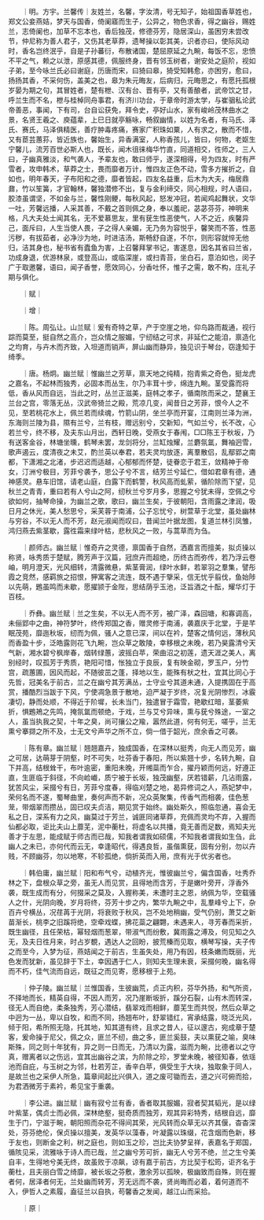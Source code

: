 <!-- { "loadSidebar": true } -->
　　｜明。方宇。兰馨传｜友姓兰，名馨，字汝清，号无知子，始祖国香草姓也，郑文公妾燕姞，梦天与国香，倚阑寤而生子，公异之，物色求香，得之幽谷，赐姓兰，志倚阑也，加草不忘本也，香后独茂，修德芬芳，隐居深山，虽困穷未尝改节，仲尼称为善人君子，又伤其老草莽，遗琴操以彰其美，识者亦曰，使际风动时，香名岂终泯乎，自是子孙蕃衍，布散诸国，楚屈原延之九畹，每饭不忘，忠愤不平之气，赖之以泄，原感其德，佩服终身，晋有邻玉树者，谢安处之庭阶，视如子弟，至今咏兰氏必曰谢庭，历唐而宋，曰猗曰皋，猗受知韩愈，亦困穷，愈曰，扬扬其香，不采何伤，盖美之也，皋为朱元晦友，后病归，元晦思之，有愿托孤根岁晏为期之句，其冒姓者，楚有枻、汉有台、晋有亭，又有善酿者，武帝饮之甘，呼兰生而不名，枻与桂棹同舟事君，有济川功台，于章帝时游太学，与崔骃私论武帝善恶，事闻，下有司，台自讼获免，拜令史，亭好山水，家有峻岭茂林曲水之景，名贤王羲之、庾蕴辈，上巳日就亭觞咏，畅叙幽情，以姓为名者，有马氏、泽氏、赛氏，马泽俱精医，善疗肿毒疼痛，赛家广积珠如粟，人有求之，散而不惜，又有茞芸蕙荪，皆近族也，馨始生，异香满室，人称香孩儿，皆曰，何物，老妪生宁馨儿，流芳百世必斯人也，既长，闻木徂徕梅华竹直，同道相交，徃师之，三人曰，子幽真雅淡，和气袭人，予辈友也，敢曰师乎，遂深相得，号为四友，时有严雪者，攻申韩术，草莽之士，畏而靡者万计，惟四友正色不动，雪多方摧折之，自如也，明年春天，子布阳和之德，靡者皆起，四友名益重，后木为大夫，梅居鼎鼐，竹以笙簧，才官翰林，馨独潜修不出，复与金利缔交，同心相规，时人语曰，胶漆虽谓坚，不如金与兰，馨性刚鲠，每秋风起，怒发冲冠，若闻鸡起舞状，文华一吐，芳馨远播，人采其善，不戴之首则佩之身，奉以羞祀，苾苾芬芬，神明来格，凡大夫处士闻其名，无不爱慕思友，里有莸生性恶使气，人不之近，疾馨异己，面斥曰，人生当使人畏，子之得人亲媚，无乃务为容悦乎，馨笑而不答，性恶污秽，有拔茹者，必净沙为地，时进洁汤，斯畅舒自遂，不尔，则形容就悴无他归，洁其身也，秘书省有蠹鱼为害，上召馨拜掌书记，害遂息，因名其省曰兰省，功成身退，优游林泉，或登高山，或临深崖，或扫青苔，坐白石，意泊如也，闵子广于取邀馨，语曰，闻子香誉，愿效同心，分香吐怀，惟子之需，敢不构，庄礼子期与俱化。

　　｜赋｜

　　｜增｜

　　｜陈。周弘让。山兰赋｜爰有奇特之草，产于空崖之地，仰鸟路而裁通，视行踪而莫至，挺自然之高介，岂众情之服媚，宁纫结之可求，非延伫之能洎，禀造化之均育，与卉木而齐致，入坦道而销声，屏山幽而静异，独见识于琴台，窃逢知于绮季。

　　｜唐。杨炯。幽兰赋｜惟幽兰之芳草，禀天地之纯精，抱青紫之奇色，挺龙虎之嘉名，不起林而独秀，必固本而丛生，尔乃丰茸十步，绵连九畹。茎受露而将低，香从风而自远，当此之时，丛兰正滋美，庭帏之孝子，循南陔而采之，楚襄王兰台之宫，零落无丛，汉武帝猗兰之殿，荒凉几变，闻昔日之芳菲，恨今人之不见，至若桃花水上，佩兰若而续魂，竹箭山阴，坐兰亭而开宴，江南则兰泽为洲，东海则兰陵为县，隰有兰兮，兰有枝，赠远别兮，交新知，气如兰兮，长不改，心若兰兮，终不移，及夫东山月出，西轩日晚，受燕女于春闱，□□陈王于秋坂，乃有送客金谷，林塘坐曛，鹤琴未罢，龙剑将分，兰缸烛耀，兰麝氛氲，舞袖迥雪，歌声遏云，度清夜之未艾，酌兰英以奉君，若夫灵均放逐，离羣散侣，乱鄢郢之南都，下潇湘之北渚，步迟迟而适越，心郁郁而怀楚，徒眷恋于君王，敛精神于帝女，汀洲兮极目，芳菲兮袭予，思公子兮不言，结芳兰兮延伫，借如君章有德，通神感灵。悬车旧馆，请老山庭，白露下而鹤警，秋风高而虬萦，循阶除而下望，见秋兰之青青，重曰若有人兮山之阿，纫秋兰兮岁月多，思握之兮犹未得，空佩之兮欲如何，抽琴命操，为幽兰之歌，歌曰，幽兰生矣，于彼朝阳，含雨露之津润，吸日月之休光，美人愁思兮，采芙蓉于南浦，公子忘忧兮，树萱草于北堂，虽处幽林与穷谷，不以无人而不芳，赵元淑闻而叹曰，昔闻兰叶据龙图，复道兰林引凤雏，鸿归燕去紫茎歇，露徃霜来绿叶枯，悲秋风之一败，与蒿草而为刍。

　　｜颜师古。幽兰赋｜惟奇卉之灵德，禀国香于自然，洒嘉言而擅美，拟贞操以称贤，咏秀质于楚赋，腾芳声于汉篇，冠庶卉而超绝，历终古而弥传，若乃浮云卷岫，明月澄天，光风细转，清露微悬，紫茎膏润，绿叶水鲜，若翠羽之羣集，譬彤霞之竞然，感羁旅之招恨，狎寓客之流连，既不遇于擥采，信无忧乎翦伐，鱼始陟以先萌，鶗虽鸣而未歇，愿擢颕于金陛，思结荫乎玉池，泛旨酒之十酝，耀华灯于百枝。

　　｜乔彝。幽兰赋｜兰之生矣，不以无人而不芳，被广泽，森回塘，和寡调高，未俪郢中之曲，神符梦叶，终传郑国之香，赠灵修于南浦，袭嘉庆于北堂，于是芊眠茂苑，靡迤秋坂，纫而为佩，骚人之意已深，间以在衿，楚客之情何远，薄秋风而香盈十步，泛皓露则花飞九畹，岂众草之敢陵，幸移根之未晚，若乃昊露清兮天气新，湘水碧兮枫岸春，烟转绿蕙，波摇白苹，荣曲沼之初莲，遗天涯之美人，离别经时，叹孤芳于秀质，艳阳可惜，怅独立于良辰，复有映金砌，罗玉户，分竹宫，疏蕙圃，因风而起，不随彼茁之蓬，择地以生，能殊有枤之杜，宜其比同心于先哲，冠美名于前古，兰之在幽兮其芳满丛，士守业兮其道未通，入提携固在于高赏，播酷烈当跋于下风，宁使凋急景于散地，迫严凝于岁终，况复光阴惨烈，冰霰凄切，静而处顺，不得近于阶墀，长未当门，独遣冒于霜雪，艳歇红暗，茎萎紫折，惧鶗鴂之先鸣，掩氛氲而顿绝，于戏，兰与艾兮异味，熏与莸兮殊途，一室之人，虽当执我之契，十年之臭，尚可攘公之羭，嚣然此道，何有何无，嗟乎，兰无熏兮搴撷之所不及，士无文兮声华之所不立，倘一借于韶光，庶余香之可袭。

　　｜陈有章。幽兰赋｜翘翘嘉卉，独成国香，在深林以挺秀，向无人而见芳，幽之可居，达萌芽于阴壑，时不可失，吐芬香于春阳，所以紫翘十步，名转九畹，自下并高，结根耸干，布叶逾密，重阳未晚，开缃蘂而乍合，擢丹颖而何远，好遵正直，生匪临于斜径，不向崄巇，质宁被于长坂，独茂幽壑，厌若错薪，几沾雨露，犹苦风尘，采掇兮有日，芳菲兮度春，得临刈楚之地，曷异修词之人，燕妃梦中，荣何名而不遂，蜀琴曲里，奏何声而不新，况众英聚集，传香气而相袭，佳色葱茏，带烟翠而攒丛，固已叹夫贞洁，期见赏于始终。幽处斯久，照临忽通，喜会无私之日，深系有力之风，幽莫过于芳兰，诚匪同诸草莽，充佩而灵均不弃，入握而仙都必取，讵比夫山上蘼芜，泥中蘅杜，将虚名以共播，竟无善而足数，焉知夫光善才于左思，能成赋于师古而已哉，知我者谓我如硕儒，不知我者谓我如生刍，此幽人之未已，亦何代而云无，幸逢昭代，得遇良哲，虽偕熏莸，固有分别，勿以卉贱，不顾幽芬，勿以地寒，不轸孤绝，倘折英而入用，庶有光于优劣者也。

　　｜韩伯庸，幽兰赋｜阳和布气兮，动植齐光，惟彼幽兰兮，偏含国香，吐秀乔林之下，盘根众草之旁，虽无人而见赏，且得地而含芳，于是嫩叶旁开，浮香外袭，既生成而有分，何掇采之莫及，入握称美，未遭时主之恩，纳佩为华，空载骚人之什，光阴向晚，岁月将终，芬芳十步之内，繁华九畹之中，乱羣峰兮上下，杂百卉兮横丛，况荏苒于光阴，将衰败于秋风，岂不处地稍幽，受气仍别，萧艾之新苗渐长，桃李之旧蹊将绝，空牵戏蝶，拂花蘂之翩翾，未遇来人，寻芳春而采折，既生幽径，且任荣枯，幂轻烟而葱翠，带淑气而纷敷，冀雨露之溥及，何见知之久无，及夫日徃月来，时占岁覩，遇达人之回盼，披荒榛而见取，横琴写操，夫子传之而至今，入梦为征，燕姞闻之于前古，生虽失处，用乃有因，枝条嫩而既丽，光色发而犹新，虽见辞于下土，幸因遇于仁人，则知夫生理未衰，采掇何晚，幽名得而不朽，佳气流而自远，既征之而见寄，愿移根于上苑。

　　｜仲子陵。幽兰赋｜兰惟国香，生彼幽荒，贞正内积，芬华外扬，和气所资，不择地而长，精英自得，不因人而芳，况乃崖断坂折，蹊分石裂，山有木而转深，径无人而自绝，柔条独秀，芳心潜结，翡翠戏而相鲜，蘼芜生而共悦，然后众草之中迥为一丛，卑以自牧，和而不同，扬翘布叶，舒翠错红，宵承结露，晓泛光风，倾于阳，希所照无隐，托其地，知其道有终，且求之昔人，征以邃古，宛成章于楚客，爰命操于尼父，佩之众，匪兰不纫，曲之多，匪兰奚鼓，夫以熏莸之喻，臭味斯殊，同之则十年犹有，异之则一日而无，乃清以为露，滋而为畹，比德者以之守真，赠离者以之伤远，宜其出幽谷之滨，为阶除之珍，罗堂未晚，被径知春，依瑶池而自庇，与玉树之为邻，杜若芳芷，香辛白苹，俱受生于大块，独取象于同人，是故兰也之采伊人所急，篇章间起比兴俱入，道之废可锄而去，道之兴可俯而拾，为君洒微芳于素衿，希见宝于重袭。

　　｜李公进。幽兰赋｜幽有寂兮兰有香，香者取其服媚，寂者契其韬光，是以绿叶紫茎，偶贞士而必佩，深林绝壑，挺奇质而独芳，观其异彩特秀，结根自远，靡生于门，宁滋于畹，朝阳照而杂花不得间其荣，光风转而众草无以齐其偃，杳杳深处，芬芬绝伦，保贞操以擅美，发英华以藻春，叶凝露以珠缀，花含烟而色新，移于友也，则断金之利，树之庭也，则如玉之珍，岂比夫协梦呈祥，表嘉名于郑国，循陔见采，流雅咏于诗人而已哉，兰之幽兮芳可折，幽无人兮芳不绝，兰之生兮美自丰，生得地兮美无终，故虽败于凉飙，谅有嘉于前古，方比契于松筠，讵齐名于蘅杜，且夫丽白雪之绮靡，被长坂之芬敷，激余芳以孤映，极幽致而自殊，则在握者何，居泽者何无，兰处幽而转芳，芳无远而不袭，贤尚晦而必着，着何道而不入，伊哲人之素履，盍征兰以自执，苟馨香之发闻，越江山而采拾。

　　｜原｜

